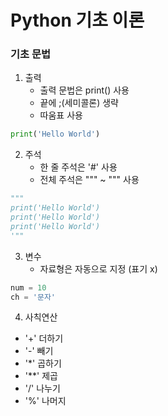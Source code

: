# Python 기초 이론

### 기초 문법
1. 출력
    - 출력 문법은 print() 사용
    - 끝에 ;(세미콜론) 생략
    - 따움표 사용
```python
print('Hello World')
```

2. 주석
    - 한 줄 주석은 '#' 사용
    - 전체 주석은 """ ~ """ 사용
```python
"""
print('Hello World')
print('Hello World')
print('Hello World')
'""
```

3. 변수
    - 자료형은 자동으로 지정 (표기 x)
```python
num = 10
ch = '문자'
```

4. 사칙연산
- '+' 더하기
- '-' 빼기
- '*' 곱하기
- '**' 제곱
- '/' 나누기
- '%' 나머지




